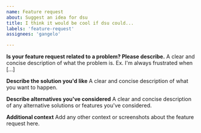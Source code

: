 ```yaml
---
name: Feature request
about: Suggest an idea for dsu
title: I think it would be cool if dsu could...
labels: 'feature-request'
assignees: 'gangelo'

---
```


**Is your feature request related to a problem? Please describe.**
A clear and concise description of what the problem is. Ex. I'm always frustrated when [...]

**Describe the solution you'd like**
A clear and concise description of what you want to happen.

**Describe alternatives you've considered**
A clear and concise description of any alternative solutions or features you've considered.

**Additional context**
Add any other context or screenshots about the feature request here.
